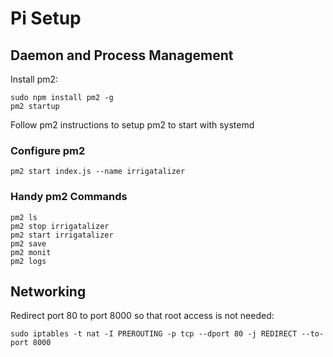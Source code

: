# Pi Setup

## Daemon and Process Management

Install pm2:

```
sudo npm install pm2 -g
pm2 startup
```

Follow pm2 instructions to setup pm2 to start with systemd

### Configure pm2

```
pm2 start index.js --name irrigatalizer
```

### Handy pm2 Commands

```
pm2 ls
pm2 stop irrigatalizer
pm2 start irrigatalizer
pm2 save
pm2 monit
pm2 logs
```

## Networking

Redirect port 80 to port 8000 so that root access is not needed:

```
sudo iptables -t nat -I PREROUTING -p tcp --dport 80 -j REDIRECT --to-port 8000
```
